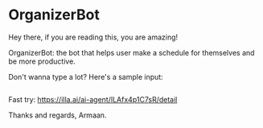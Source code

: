 # OrganizerBot

Hey there, if you are reading this, you are amazing!

OrganizerBot: the bot that helps user make a schedule for themselves and be more productive.

Don't wanna type a lot?
Here's a sample input:

```Hey there, I need to have my breakfast, then go for a walk, then I need to listen to music, then I need to work on my school project, then I need to complete my math copy, then I need to work on ILLA Agent as well, all starting the day from 6 am".
```

Fast try: https://illa.ai/ai-agent/ILAfx4p1C7sR/detail

Thanks and regards,
Armaan.
